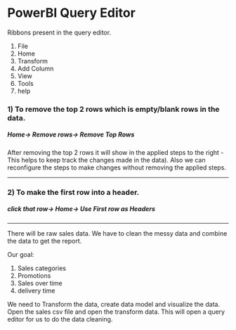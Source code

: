 # PowerBI Query Editor

Ribbons present in the query editor. 
1. File
2. Home
3. Transform
4. Add Column
5. View
6. Tools
7. help

### 1) To remove the top 2 rows which is empty/blank rows in the data.
##### Home-> Remove rows-> Remove Top Rows
After removing the top 2 rows it will show in the applied steps to the right - This helps to keep track the changes made in the data). Also we can reconfigure the steps to make changes without removing the applied steps.

---

### 2) To make the first row into a header.
##### click that row-> Home-> Use First row as Headers

---


There will be raw sales data. We have to clean the messy data and combine the data to get the report.

Our goal:
1. Sales categories
2. Promotions
3. Sales over time
4. delivery time

We need to Transform the data, create data model and visualize the data. Open the sales csv file and open the transform data. This will open a query editor for us to do the data cleaning.
